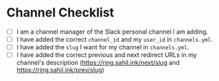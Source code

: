 # Channel Checklist
- [ ] I am a channel manager of the Slack personal channel I am adding.
- [ ] I have added the correct `channel_id` and my `user_id` in `channels.yml`.
- [ ] I have added the `slug` I want for my channel in `channels.yml`.
- [ ] I have added the correct previous and next redirect URLs in my channel's description (https://ring.sahil.ink/next/slug and https://ring.sahil.ink/prev/slug)